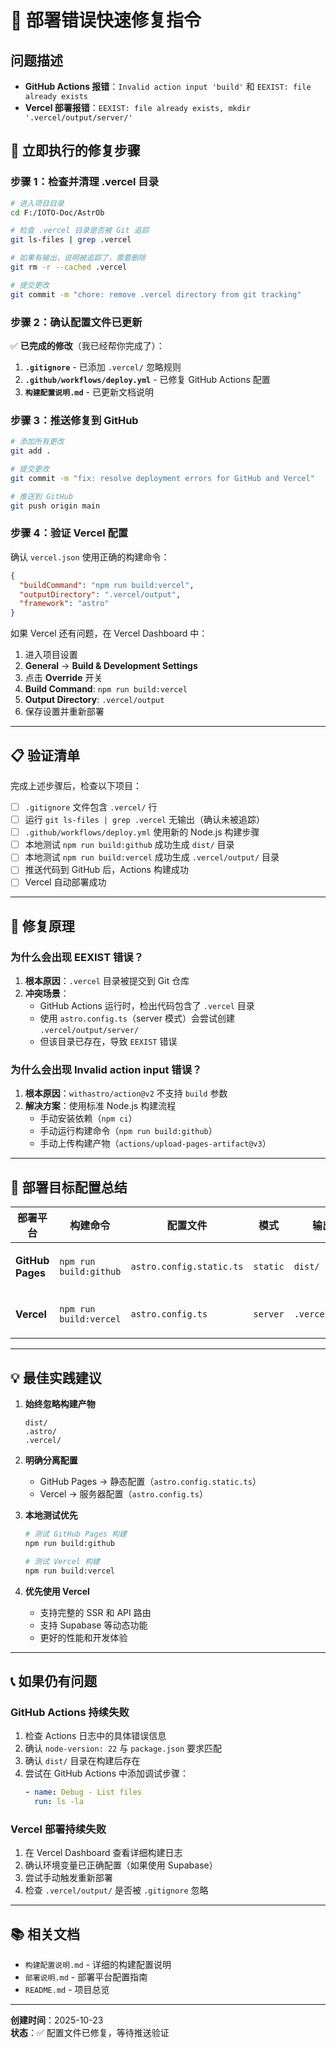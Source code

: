 # 🚨 部署错误快速修复指令

## 问题描述

- **GitHub Actions 报错**：`Invalid action input 'build'` 和 `EEXIST: file already exists`
- **Vercel 部署报错**：`EEXIST: file already exists, mkdir '.vercel/output/server/'`

## 🔧 立即执行的修复步骤

### 步骤 1：检查并清理 .vercel 目录

```bash
# 进入项目目录
cd F:/IOTO-Doc/AstrOb

# 检查 .vercel 目录是否被 Git 追踪
git ls-files | grep .vercel

# 如果有输出，说明被追踪了，需要删除
git rm -r --cached .vercel

# 提交更改
git commit -m "chore: remove .vercel directory from git tracking"
```

### 步骤 2：确认配置文件已更新

✅ **已完成的修改**（我已经帮你完成了）：

1. **`.gitignore`** - 已添加 `.vercel/` 忽略规则
2. **`.github/workflows/deploy.yml`** - 已修复 GitHub Actions 配置
3. **`构建配置说明.md`** - 已更新文档说明

### 步骤 3：推送修复到 GitHub

```bash
# 添加所有更改
git add .

# 提交更改
git commit -m "fix: resolve deployment errors for GitHub and Vercel"

# 推送到 GitHub
git push origin main
```

### 步骤 4：验证 Vercel 配置

确认 `vercel.json` 使用正确的构建命令：

```json
{
  "buildCommand": "npm run build:vercel",
  "outputDirectory": ".vercel/output",
  "framework": "astro"
}
```

如果 Vercel 还有问题，在 Vercel Dashboard 中：
1. 进入项目设置
2. **General** → **Build & Development Settings**
3. 点击 **Override** 开关
4. **Build Command**: `npm run build:vercel`
5. **Output Directory**: `.vercel/output`
6. 保存设置并重新部署

---

## 📋 验证清单

完成上述步骤后，检查以下项目：

- [ ] `.gitignore` 文件包含 `.vercel/` 行
- [ ] 运行 `git ls-files | grep .vercel` 无输出（确认未被追踪）
- [ ] `.github/workflows/deploy.yml` 使用新的 Node.js 构建步骤
- [ ] 本地测试 `npm run build:github` 成功生成 `dist/` 目录
- [ ] 本地测试 `npm run build:vercel` 成功生成 `.vercel/output/` 目录
- [ ] 推送代码到 GitHub 后，Actions 构建成功
- [ ] Vercel 自动部署成功

---

## 🎯 修复原理

### 为什么会出现 EEXIST 错误？

1. **根本原因**：`.vercel` 目录被提交到 Git 仓库
2. **冲突场景**：
   - GitHub Actions 运行时，检出代码包含了 `.vercel` 目录
   - 使用 `astro.config.ts`（server 模式）会尝试创建 `.vercel/output/server/`
   - 但该目录已存在，导致 `EEXIST` 错误

### 为什么会出现 Invalid action input 错误？

1. **根本原因**：`withastro/action@v2` 不支持 `build` 参数
2. **解决方案**：使用标准 Node.js 构建流程
   - 手动安装依赖（`npm ci`）
   - 手动运行构建命令（`npm run build:github`）
   - 手动上传构建产物（`actions/upload-pages-artifact@v3`）

---

## 🚀 部署目标配置总结

| 部署平台 | 构建命令 | 配置文件 | 模式 | 输出目录 | 功能 |
|---------|---------|---------|------|---------|------|
| **GitHub Pages** | `npm run build:github` | `astro.config.static.ts` | `static` | `dist/` | 仅静态 |
| **Vercel** | `npm run build:vercel` | `astro.config.ts` | `server` | `.vercel/output/` | 完整 SSR |

---

## 💡 最佳实践建议

1. **始终忽略构建产物**
   ```gitignore
   dist/
   .astro/
   .vercel/
   ```

2. **明确分离配置**
   - GitHub Pages → 静态配置（`astro.config.static.ts`）
   - Vercel → 服务器配置（`astro.config.ts`）

3. **本地测试优先**
   ```bash
   # 测试 GitHub Pages 构建
   npm run build:github
   
   # 测试 Vercel 构建
   npm run build:vercel
   ```

4. **优先使用 Vercel**
   - 支持完整的 SSR 和 API 路由
   - 支持 Supabase 等动态功能
   - 更好的性能和开发体验

---

## 📞 如果仍有问题

### GitHub Actions 持续失败

1. 检查 Actions 日志中的具体错误信息
2. 确认 `node-version: 22` 与 `package.json` 要求匹配
3. 确认 `dist/` 目录在构建后存在
4. 尝试在 GitHub Actions 中添加调试步骤：
   ```yaml
   - name: Debug - List files
     run: ls -la
   ```

### Vercel 部署持续失败

1. 在 Vercel Dashboard 查看详细构建日志
2. 确认环境变量已正确配置（如果使用 Supabase）
3. 尝试手动触发重新部署
4. 检查 `.vercel/output/` 是否被 `.gitignore` 忽略

---

## 📚 相关文档

- `构建配置说明.md` - 详细的构建配置说明
- `部署说明.md` - 部署平台配置指南
- `README.md` - 项目总览

---

**创建时间**：2025-10-23  
**状态**：✅ 配置文件已修复，等待推送验证

